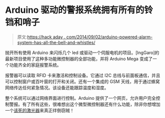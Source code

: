 # Arduino 驱动的警报系统拥有所有的铃铛和哨子

> 原文:[https://hack aday . com/2014/09/02/arduino-powered-alarm-system-has-all-the-bell-and-whistles/](https://hackaday.com/2014/09/02/arduino-powered-alarm-system-has-all-the-bells-and-whistles/)

抛开所有使用 Arduino 来闪烁几个 led 或驱动一个伺服电机的项目。[IngGaro]的最新项目使用了这种多功能微控制器的全部功能，并将 Arduino Mega 变成了一个功能齐全的家庭报警系统。

报警器可以读取 RFID 卡来激活和控制设备。它通过 I2C 总线与前面板通信，并且可以控制窗户或百叶窗的打开和关闭。还有一个集成的 GSM 天线，用于通过蜂窝网络传达任何紧急情况。该设备还能跟踪温度和湿度。

整个系统可以通过网络界面进行控制。Arduino 提供了一个网页，允许用户完全控制警报。有了所有这些，很难想出这个微型微控制器还有什么功能，除非你想增加一个[该死的激光器](http://hackaday.com/2010/01/03/arduino-security-with-frickin-laser/)来真正绊倒窃贼！